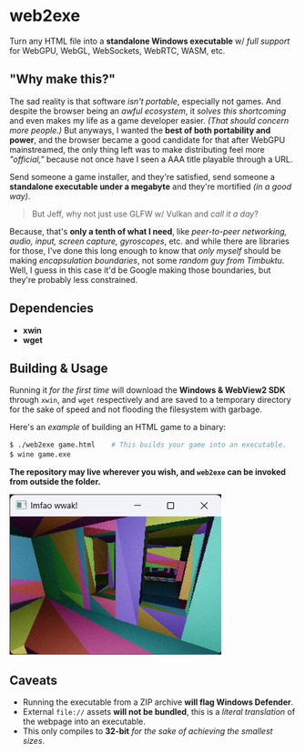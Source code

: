 # web2exe
Turn any HTML file into a **standalone Windows executable** w/ *full support* for WebGPU, WebGL, WebSockets, WebRTC, WASM, etc.

## "Why make this?"
The sad reality is that software *isn't portable*, especially not games. And despite the browser being an *awful ecosystem*, it *solves this shortcoming* and even makes my life as a game developer easier. *(That should concern more people.)* But anyways, I wanted the **best of both portability and power**, and the browser became a good candidate for that after WebGPU mainstreamed, the only thing left was to make distributing feel more *"official,"* because not once have I seen a AAA title playable through a URL.

Send someone a game installer, and they're satisfied, send someone a **standalone executable under a megabyte** and they're mortified *(in a good way)*.

> But Jeff, why not just use GLFW w/ Vulkan and *call it a day*?

Because, that's **only a tenth of what I need**, like *peer-to-peer networking, audio, input, screen capture, gyroscopes*, etc. and while there are libraries for those, I've done this long enough to know that *only myself* should be making *encapsulation boundaries*, not some *random guy from Timbuktu*. Well, I guess in this case it'd be Google making those boundaries, but they're probably less constrained.

## Dependencies
- **xwin**
- **wget**

## Building & Usage
Running it *for the first time* will download the **Windows & WebView2 SDK** through `xwin`, and `wget` respectively and are saved to a temporary directory for the sake of speed and not flooding the filesystem with garbage.

Here's an *example* of building an HTML game to a binary:
```bash
$ ./web2exe game.html    # This builds your game into an executable.
$ wine game.exe
```

**The repository may live wherever you wish, and `web2exe` can be invoked from outside the folder.**

![](lineage/Screenshot%202025-10-20%20113851.png)

## Caveats
- Running the executable from a ZIP archive **will flag Windows Defender**.
- External `file://` assets **will not be bundled**, this is a *literal translation* of the webpage into an executable.
- This only compiles to **32-bit** *for the sake of achieving the smallest sizes*.
